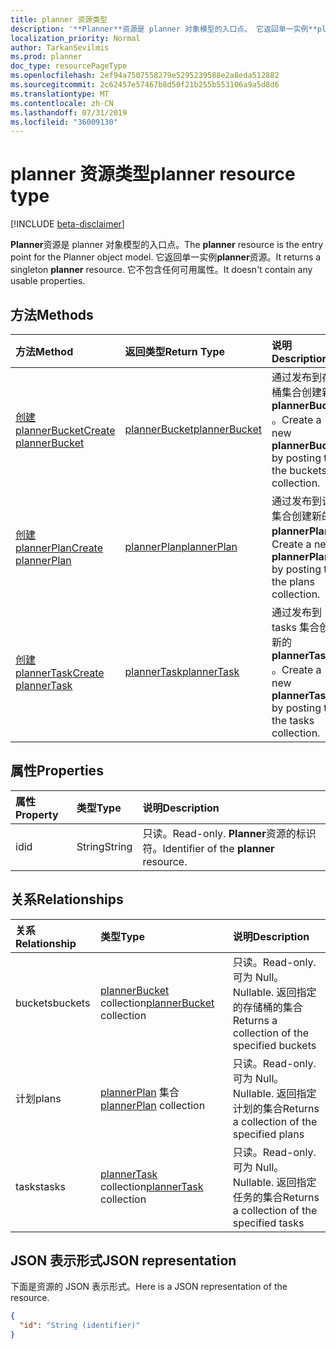 ```yaml
---
title: planner 资源类型
description: '**Planner**资源是 planner 对象模型的入口点。 它返回单一实例**planner**资源。  它不包含任何可用属性。'
localization_priority: Normal
author: TarkanSevilmis
ms.prod: planner
doc_type: resourcePageType
ms.openlocfilehash: 2ef94a7507558279e5295239588e2a8eda512882
ms.sourcegitcommit: 2c62457e57467b8d50f21b255b553106a9a5d8d6
ms.translationtype: MT
ms.contentlocale: zh-CN
ms.lasthandoff: 07/31/2019
ms.locfileid: "36009130"
---
```

# <a name="planner-resource-type"></a><span data-ttu-id="1acfc-105">planner 资源类型</span><span class="sxs-lookup"><span data-stu-id="1acfc-105">planner resource type</span></span>

[!INCLUDE [beta-disclaimer](../../includes/beta-disclaimer.md)]

<span data-ttu-id="1acfc-106">**Planner**资源是 planner 对象模型的入口点。</span><span class="sxs-lookup"><span data-stu-id="1acfc-106">The **planner** resource is the entry point for the Planner object model.</span></span> <span data-ttu-id="1acfc-107">它返回单一实例**planner**资源。</span><span class="sxs-lookup"><span data-stu-id="1acfc-107">It returns a singleton **planner** resource.</span></span>  <span data-ttu-id="1acfc-108">它不包含任何可用属性。</span><span class="sxs-lookup"><span data-stu-id="1acfc-108">It doesn't contain any usable properties.</span></span>


## <a name="methods"></a><span data-ttu-id="1acfc-109">方法</span><span class="sxs-lookup"><span data-stu-id="1acfc-109">Methods</span></span>

| <span data-ttu-id="1acfc-110">方法</span><span class="sxs-lookup"><span data-stu-id="1acfc-110">Method</span></span>           | <span data-ttu-id="1acfc-111">返回类型</span><span class="sxs-lookup"><span data-stu-id="1acfc-111">Return Type</span></span>    |<span data-ttu-id="1acfc-112">说明</span><span class="sxs-lookup"><span data-stu-id="1acfc-112">Description</span></span>|
|:---------------|:--------|:----------|
|[<span data-ttu-id="1acfc-113">创建 plannerBucket</span><span class="sxs-lookup"><span data-stu-id="1acfc-113">Create plannerBucket</span></span>](../api/planner-post-buckets.md) |[<span data-ttu-id="1acfc-114">plannerBucket</span><span class="sxs-lookup"><span data-stu-id="1acfc-114">plannerBucket</span></span>](plannerbucket.md)| <span data-ttu-id="1acfc-115">通过发布到存储桶集合创建新的**plannerBucket** 。</span><span class="sxs-lookup"><span data-stu-id="1acfc-115">Create a new **plannerBucket** by posting to the buckets collection.</span></span>|
|[<span data-ttu-id="1acfc-116">创建 plannerPlan</span><span class="sxs-lookup"><span data-stu-id="1acfc-116">Create plannerPlan</span></span>](../api/planner-post-plans.md) |[<span data-ttu-id="1acfc-117">plannerPlan</span><span class="sxs-lookup"><span data-stu-id="1acfc-117">plannerPlan</span></span>](plannerplan.md)| <span data-ttu-id="1acfc-118">通过发布到计划集合创建新的**plannerPlan** 。</span><span class="sxs-lookup"><span data-stu-id="1acfc-118">Create a new **plannerPlan** by posting to the plans collection.</span></span>|
|[<span data-ttu-id="1acfc-119">创建 plannerTask</span><span class="sxs-lookup"><span data-stu-id="1acfc-119">Create plannerTask</span></span>](../api/planner-post-tasks.md) |[<span data-ttu-id="1acfc-120">plannerTask</span><span class="sxs-lookup"><span data-stu-id="1acfc-120">plannerTask</span></span>](plannertask.md)| <span data-ttu-id="1acfc-121">通过发布到 tasks 集合创建新的**plannerTask** 。</span><span class="sxs-lookup"><span data-stu-id="1acfc-121">Create a new **plannerTask** by posting to the tasks collection.</span></span>|

## <a name="properties"></a><span data-ttu-id="1acfc-122">属性</span><span class="sxs-lookup"><span data-stu-id="1acfc-122">Properties</span></span>
| <span data-ttu-id="1acfc-123">属性</span><span class="sxs-lookup"><span data-stu-id="1acfc-123">Property</span></span>     | <span data-ttu-id="1acfc-124">类型</span><span class="sxs-lookup"><span data-stu-id="1acfc-124">Type</span></span>   |<span data-ttu-id="1acfc-125">说明</span><span class="sxs-lookup"><span data-stu-id="1acfc-125">Description</span></span>|
|:---------------|:--------|:----------|
|<span data-ttu-id="1acfc-126">id</span><span class="sxs-lookup"><span data-stu-id="1acfc-126">id</span></span>|<span data-ttu-id="1acfc-127">String</span><span class="sxs-lookup"><span data-stu-id="1acfc-127">String</span></span>| <span data-ttu-id="1acfc-128">只读。</span><span class="sxs-lookup"><span data-stu-id="1acfc-128">Read-only.</span></span> <span data-ttu-id="1acfc-129">**Planner**资源的标识符。</span><span class="sxs-lookup"><span data-stu-id="1acfc-129">Identifier of the **planner** resource.</span></span>|

## <a name="relationships"></a><span data-ttu-id="1acfc-130">关系</span><span class="sxs-lookup"><span data-stu-id="1acfc-130">Relationships</span></span>
| <span data-ttu-id="1acfc-131">关系</span><span class="sxs-lookup"><span data-stu-id="1acfc-131">Relationship</span></span> | <span data-ttu-id="1acfc-132">类型</span><span class="sxs-lookup"><span data-stu-id="1acfc-132">Type</span></span>   |<span data-ttu-id="1acfc-133">说明</span><span class="sxs-lookup"><span data-stu-id="1acfc-133">Description</span></span>|
|:---------------|:--------|:----------|
|<span data-ttu-id="1acfc-134">buckets</span><span class="sxs-lookup"><span data-stu-id="1acfc-134">buckets</span></span>|<span data-ttu-id="1acfc-135">[plannerBucket](plannerbucket.md) collection</span><span class="sxs-lookup"><span data-stu-id="1acfc-135">[plannerBucket](plannerbucket.md) collection</span></span>| <span data-ttu-id="1acfc-136">只读。</span><span class="sxs-lookup"><span data-stu-id="1acfc-136">Read-only.</span></span> <span data-ttu-id="1acfc-137">可为 Null。</span><span class="sxs-lookup"><span data-stu-id="1acfc-137">Nullable.</span></span> <span data-ttu-id="1acfc-138">返回指定的存储桶的集合</span><span class="sxs-lookup"><span data-stu-id="1acfc-138">Returns a collection of the specified buckets</span></span>|
|<span data-ttu-id="1acfc-139">计划</span><span class="sxs-lookup"><span data-stu-id="1acfc-139">plans</span></span>|<span data-ttu-id="1acfc-140">[plannerPlan](plannerplan.md) 集合</span><span class="sxs-lookup"><span data-stu-id="1acfc-140">[plannerPlan](plannerplan.md) collection</span></span>| <span data-ttu-id="1acfc-141">只读。</span><span class="sxs-lookup"><span data-stu-id="1acfc-141">Read-only.</span></span> <span data-ttu-id="1acfc-142">可为 Null。</span><span class="sxs-lookup"><span data-stu-id="1acfc-142">Nullable.</span></span> <span data-ttu-id="1acfc-143">返回指定计划的集合</span><span class="sxs-lookup"><span data-stu-id="1acfc-143">Returns a collection of the specified plans</span></span>|
|<span data-ttu-id="1acfc-144">tasks</span><span class="sxs-lookup"><span data-stu-id="1acfc-144">tasks</span></span>|<span data-ttu-id="1acfc-145">[plannerTask](plannertask.md) collection</span><span class="sxs-lookup"><span data-stu-id="1acfc-145">[plannerTask](plannertask.md) collection</span></span>| <span data-ttu-id="1acfc-146">只读。</span><span class="sxs-lookup"><span data-stu-id="1acfc-146">Read-only.</span></span> <span data-ttu-id="1acfc-147">可为 Null。</span><span class="sxs-lookup"><span data-stu-id="1acfc-147">Nullable.</span></span> <span data-ttu-id="1acfc-148">返回指定任务的集合</span><span class="sxs-lookup"><span data-stu-id="1acfc-148">Returns a collection of the specified tasks</span></span>|

## <a name="json-representation"></a><span data-ttu-id="1acfc-149">JSON 表示形式</span><span class="sxs-lookup"><span data-stu-id="1acfc-149">JSON representation</span></span>
<span data-ttu-id="1acfc-150">下面是资源的 JSON 表示形式。</span><span class="sxs-lookup"><span data-stu-id="1acfc-150">Here is a JSON representation of the resource.</span></span>

<!-- {
  "blockType": "resource",
  "optionalProperties": [

  ],
  "keyProperty": "id",
  "baseType":"microsoft.graph.entity",  
  "@odata.type": "microsoft.graph.planner"
}-->

```json
{
  "id": "String (identifier)"
}

```

<!-- uuid: 8fcb5dbc-d5aa-4681-8e31-b001d5168d79
2015-10-25 14:57:30 UTC -->
<!--
{
  "type": "#page.annotation",
  "description": "planner resource",
  "keywords": "",
  "section": "documentation",
  "tocPath": "",
  "suppressions": []
}
-->
